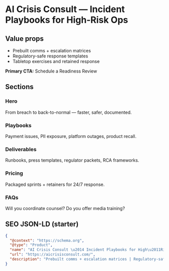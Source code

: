 # AI Crisis Consult — Incident Playbooks for High‑Risk Ops
## Value props
- Prebuilt comms + escalation matrices
- Regulatory-safe response templates
- Tabletop exercises and retained response

**Primary CTA:** Schedule a Readiness Review

## Sections
### Hero
From breach to back-to-normal — faster, safer, documented.

### Playbooks
Payment issues, PII exposure, platform outages, product recall.

### Deliverables
Runbooks, press templates, regulator packets, RCA frameworks.

### Pricing
Packaged sprints + retainers for 24/7 response.

### FAQs
Will you coordinate counsel? Do you offer media training?

## SEO JSON-LD (starter)
```json
{
  "@context": "https://schema.org",
  "@type": "Product",
  "name": "AI Crisis Consult \u2014 Incident Playbooks for High\u2011Risk Ops",
  "url": "https://aicrisisconsult.com/",
  "description": "Prebuilt comms + escalation matrices | Regulatory-safe response templates | Tabletop exercises and retained response"
}
```

<!-- Last verified: 2025-10-02 -->

